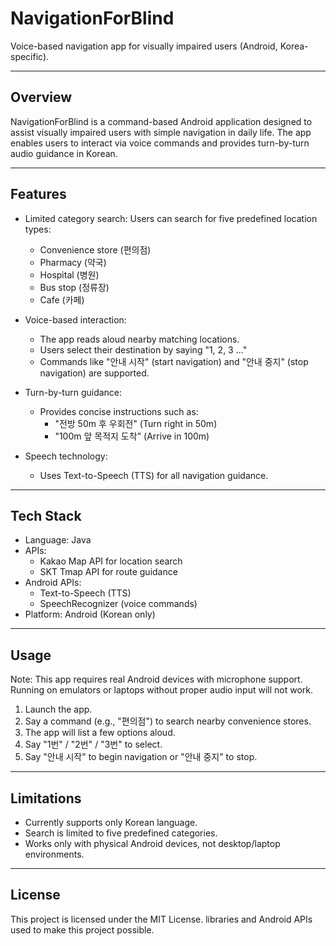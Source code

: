 # NavigationForBlind

Voice-based navigation app for visually impaired users (Android, Korea-specific).

---

## Overview
NavigationForBlind is a command-based Android application designed to assist visually impaired users with simple navigation in daily life. The app enables users to interact via voice commands and provides turn-by-turn audio guidance in Korean.

---

## Features

- Limited category search: Users can search for five predefined location types:
  - Convenience store (편의점)
  - Pharmacy (약국)
  - Hospital (병원)
  - Bus stop (정류장)
  - Cafe (카페)

- Voice-based interaction:
  - The app reads aloud nearby matching locations.
  - Users select their destination by saying "1, 2, 3 ..."
  - Commands like "안내 시작" (start navigation) and "안내 중지" (stop navigation) are supported.

- Turn-by-turn guidance:
  - Provides concise instructions such as:
    - "전방 50m 후 우회전" (Turn right in 50m)
    - "100m 앞 목적지 도착" (Arrive in 100m)

- Speech technology:
  - Uses Text-to-Speech (TTS) for all navigation guidance.

---

## Tech Stack

- Language: Java
- APIs:
  - Kakao Map API for location search
  - SKT Tmap API for route guidance
- Android APIs:
  - Text-to-Speech (TTS)
  - SpeechRecognizer (voice commands)
- Platform: Android (Korean only)

---

## Usage

Note: This app requires real Android devices with microphone support. Running on emulators or laptops without proper audio input will not work.

1. Launch the app.
2. Say a command (e.g., "편의점") to search nearby convenience stores.
3. The app will list a few options aloud.
4. Say "1번" / "2번" / "3번" to select.
5. Say "안내 시작" to begin navigation or "안내 중지" to stop.

---

## Limitations

- Currently supports only Korean language.
- Search is limited to five predefined categories.
- Works only with physical Android devices, not desktop/laptop environments.

---

## License
This project is licensed under the MIT License.
 libraries and Android APIs used to make this project possible.
